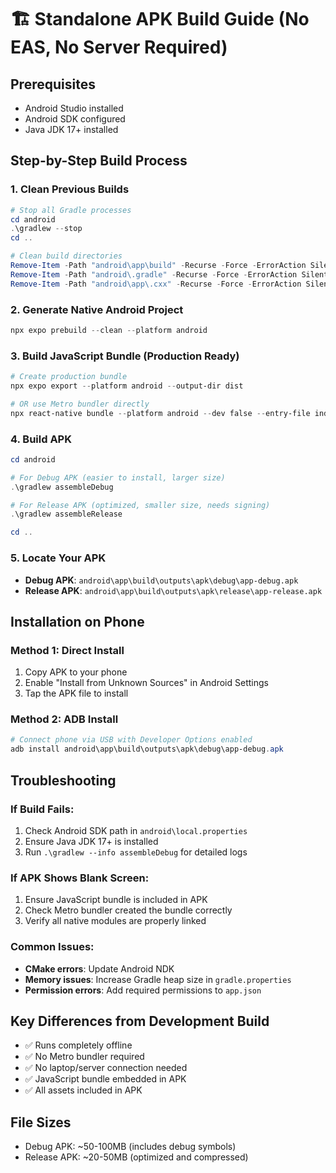 # 🏗️ Standalone APK Build Guide (No EAS, No Server Required)

## Prerequisites
- Android Studio installed
- Android SDK configured
- Java JDK 17+ installed

## Step-by-Step Build Process

### 1. Clean Previous Builds
```powershell
# Stop all Gradle processes
cd android
.\gradlew --stop
cd ..

# Clean build directories
Remove-Item -Path "android\app\build" -Recurse -Force -ErrorAction SilentlyContinue
Remove-Item -Path "android\.gradle" -Recurse -Force -ErrorAction SilentlyContinue
Remove-Item -Path "android\app\.cxx" -Recurse -Force -ErrorAction SilentlyContinue
```

### 2. Generate Native Android Project
```powershell
npx expo prebuild --clean --platform android
```

### 3. Build JavaScript Bundle (Production Ready)
```powershell
# Create production bundle
npx expo export --platform android --output-dir dist

# OR use Metro bundler directly
npx react-native bundle --platform android --dev false --entry-file index.js --bundle-output android/app/src/main/assets/index.android.bundle --assets-dest android/app/src/main/res
```

### 4. Build APK
```powershell
cd android

# For Debug APK (easier to install, larger size)
.\gradlew assembleDebug

# For Release APK (optimized, smaller size, needs signing)
.\gradlew assembleRelease

cd ..
```

### 5. Locate Your APK
- **Debug APK**: `android\app\build\outputs\apk\debug\app-debug.apk`
- **Release APK**: `android\app\build\outputs\apk\release\app-release.apk`

## Installation on Phone

### Method 1: Direct Install
1. Copy APK to your phone
2. Enable "Install from Unknown Sources" in Android Settings
3. Tap the APK file to install

### Method 2: ADB Install
```powershell
# Connect phone via USB with Developer Options enabled
adb install android\app\build\outputs\apk\debug\app-debug.apk
```

## Troubleshooting

### If Build Fails:
1. Check Android SDK path in `android\local.properties`
2. Ensure Java JDK 17+ is installed
3. Run `.\gradlew --info assembleDebug` for detailed logs

### If APK Shows Blank Screen:
1. Ensure JavaScript bundle is included in APK
2. Check Metro bundler created the bundle correctly
3. Verify all native modules are properly linked

### Common Issues:
- **CMake errors**: Update Android NDK
- **Memory issues**: Increase Gradle heap size in `gradle.properties`
- **Permission errors**: Add required permissions to `app.json`

## Key Differences from Development Build
- ✅ Runs completely offline
- ✅ No Metro bundler required
- ✅ No laptop/server connection needed
- ✅ JavaScript bundle embedded in APK
- ✅ All assets included in APK

## File Sizes
- Debug APK: ~50-100MB (includes debug symbols)
- Release APK: ~20-50MB (optimized and compressed)
